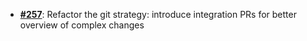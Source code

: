   -  [**#257**](https://github.com/anoma/nspec/pull/257): Refactor the git strategy: introduce integration PRs for
  better overview of complex changes
